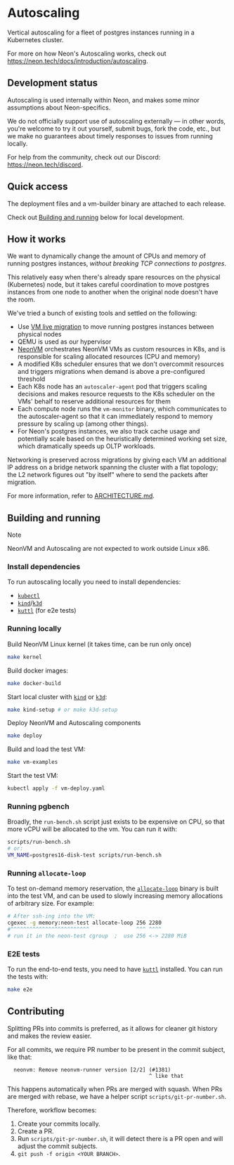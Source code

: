 # Autoscaling

Vertical autoscaling for a fleet of postgres instances running in a Kubernetes cluster.

For more on how Neon's Autoscaling works, check out <https://neon.tech/docs/introduction/autoscaling>.

## Development status

Autoscaling is used internally within Neon, and makes some minor assumptions about Neon-specifics.

We do not officially support use of autoscaling externally — in other words, you're welcome to try
it out yourself, submit bugs, fork the code, etc., but we make no guarantees about timely responses
to issues from running locally.

For help from the community, check out our Discord: <https://neon.tech/discord>.

## Quick access

The deployment files and a vm-builder binary are attached to each release.

Check out [Building and running](#building-and-running) below for local development.

## How it works

We want to dynamically change the amount of CPUs and memory of running postgres instances, _without
breaking TCP connections to postgres_.

This relatively easy when there's already spare resources on the physical (Kubernetes) node, but it
takes careful coordination to move postgres instances from one node to another when the original
node doesn't have the room.

We've tried a bunch of existing tools and settled on the following:

* Use [VM live migration](https://www.qemu.org/docs/master/devel/migration/index.html) to move running
  postgres instances between physical nodes
* QEMU is used as our hypervisor
* [NeonVM](./README-NeonVM.md) orchestrates NeonVM VMs as custom resources in
  K8s, and is responsible for scaling allocated resources (CPU and memory)
* A modified K8s scheduler ensures that we don't overcommit resources and triggers migrations when
  demand is above a pre-configured threshold
* Each K8s node has an `autoscaler-agent` pod that triggers scaling decisions and makes resource
  requests to the K8s scheduler on the VMs' behalf to reserve additional resources for them
* Each compute node runs the `vm-monitor` binary, which communicates to the autoscaler-agent so that it can
  immediately respond to memory pressure by scaling up (among other things).
* For Neon's postgres instances, we also track cache usage and potentially scale based on the
  heuristically determined working set size, which dramatically speeds up OLTP workloads.

Networking is preserved across migrations by giving each VM an additional IP address on a bridge
network spanning the cluster with a flat topology; the L2 network figures out "by itself" where to
send the packets after migration.

For more information, refer to [ARCHITECTURE.md](./ARCHITECTURE.md).

## Building and running

> [!NOTE]
> NeonVM and Autoscaling are not expected to work outside Linux x86.

### Install dependencies

To run autoscaling locally you need to install dependencies:
- [`kubectl`]
- [`kind`]/[`k3d`]
- [`kuttl`] (for e2e tests)

[`kubectl`]: https://kubernetes.io/docs/tasks/tools/#kubectl
[`kind`]: https://kubernetes.io/docs/tasks/tools/#kind
[`kuttl`]: https://kuttl.dev/
[`k3d`]: https://k3d.io

### Running locally

Build NeonVM Linux kernel (it takes time, can be run only once)

```sh
make kernel
```

Build docker images:

```sh
make docker-build
```

Start local cluster with [`kind`] or [`k3d`]:

```sh
make kind-setup # or make k3d-setup
```

Deploy NeonVM and Autoscaling components

```sh
make deploy
```

Build and load the test VM:

```sh
make vm-examples
```

Start the test VM:

```sh
kubectl apply -f vm-deploy.yaml
```

### Running pgbench

Broadly, the `run-bench.sh` script just exists to be expensive on CPU, so that more vCPU will be
allocated to the vm. You can run it with:

```sh
scripts/run-bench.sh
# or:
VM_NAME=postgres16-disk-test scripts/run-bench.sh
```

### Running `allocate-loop`

To test on-demand memory reservation, the [`allocate-loop`] binary is built into the test VM, and
can be used to slowly increasing memory allocations of arbitrary size. For example:

```sh
# After ssh-ing into the VM:
cgexec -g memory:neon-test allocate-loop 256 2280
#^^^^^^^^^^^^^^^^^^^^^^^^^               ^^^ ^^^^
# run it in the neon-test cgroup  ;  use 256 <-> 2280 MiB
```

[`allocate-loop`]: vm-examples/pg16-disk-test/allocate-loop.c

### E2E tests

To run the end-to-end tests, you need to have [`kuttl`] installed. You can run the tests with:
```sh
make e2e
```

## Contributing

Splitting PRs into commits is preferred, as it allows for cleaner git history and makes the review easier.

For all commits, we require PR number to be present in the commit subject, like that:
```
  neonvm: Remove neonvm-runner version [2/2] (#1381)
                                             ^ like that
```

This happens automatically when PRs are merged with squash. When PRs are merged with rebase, we have a helper script `scripts/git-pr-number.sh`. 

Therefore, workflow becomes:
1. Create your commits locally.
2. Create a PR.
3. Run `scripts/git-pr-number.sh`, it will detect there is a PR open and will adjust the commit subjects.
4. `git push -f origin <YOUR BRANCH>`.

